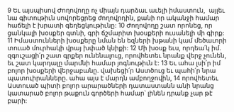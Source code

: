 9 Եւ այսպիսով Ժողովողը ոչ միայն դարձաւ աւելի իմաստուն,  այլեւ նա գիտութիւն սովորեցրեց ժողովրդին, քանի որ ականջի համար հաճելի է խրատի գեղեցկութիւնը: 10 Ժողովողը շատ որոնեց, որ ցանկալի խօսքեր գտնի, գրի ճշմարիտ խօսքերի ուսանելի մի գիրք: 11 Իմաստունների խօսքերը նման են եզների խթանի կամ մեծաւորի տուած մուրհակի վրայ խփած կնիքի: 12 Մի խօսք եւս, որդեա՛կ իմ. զգուշացի՛ր շատ գրքեր ունենալուց, որովհետեւ նրանք վերջ չունեն, եւ շատ կարդալը մարմնի համար յոգնութիւն է: 13 Եւ ահա լսի՛ր իմ բոլոր խօսքերի վերջաբանը. վախեցի՛ր Աստծուց եւ պահի՛ր նրա պատուիրանները. ահա այս է մարդն ամբողջովին, 14 որովհետեւ Աստուած պիտի բոլոր արարածների դատաստանն անի նրանց կատարած բոլոր թաքուն գործերի համար՝ լինեն դրանք չար թէ բարի:































